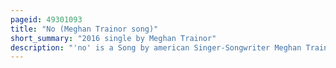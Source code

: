 ```yaml
---
pageid: 49301093
title: "No (Meghan Trainor song)"
short_summary: "2016 single by Meghan Trainor"
description: "'no' is a Song by american Singer-Songwriter Meghan Trainor from her second major-label Studio Album, Thank you. Ricky Reed produced the Song and wrote it with Trainor and Jacob Kasher Hindlin Epic Records released it on March 4 2016 as the Lead single from the. A Dance-Pop Song inspired by 1990s Pop Music and R & B, 'no' has Lyrics about sexual Consent and Empowerment, encouraging Women to reject unwanted Advances from Men."
---
```

